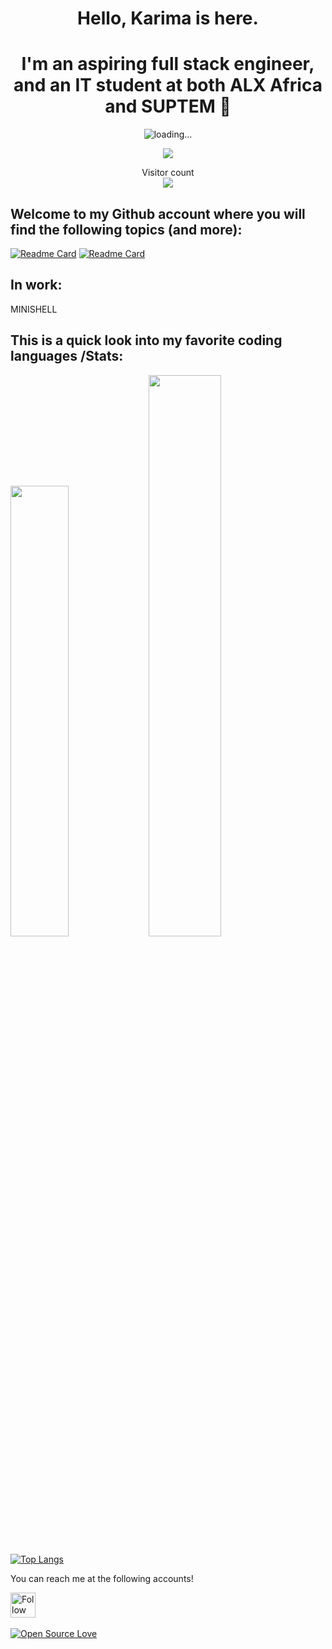 <h1 align="center">Hello, Karima is here.</h1>
<h1 align="center">I'm an aspiring full stack engineer, and an IT student at both ALX Africa and SUPTEM 💙</h1>
<p align="center">
  <img src="https://github.com/karimatouhami/AhlyelAmine/blob/main/great.gif" alt="loading..." />
</p>
<p align="center">
  <a href=#><img src="contributions.svg"></a>
</p>
<p align="center"> 
  Visitor count<br>
  <img src="https://profile-counter.glitch.me/karimatouhami/count.svg" />
</p>

<h2> Welcome to my Github account where you will find the following topics (and more):</h2>
 
[![Readme Card](https://github-readme-stats.vercel.app/api/pin/?username=karimatouhami&repo=get_next_line&theme=gruvbox)](https://github.com/karimatouhami/get_next_line) [![Readme Card](https://github-readme-stats.vercel.app/api/pin/?username=karimatouhami&repo=pipex&theme=gruvbox)](https://github.com/karimatouhami/pipex)
 <h2>In work:</h2>
 
MINISHELL

 <h2>This is a quick look into my favorite coding languages /Stats:</h2>
 <p align="left">
  <img width="43%" src="https://awesome-github-stats.azurewebsites.net/user-stats/karimatouhami?cardType=github&theme=gruvbox" />
  <img width="48%" src="https://github-readme-streak-stats.herokuapp.com/?user=karimatouhami&theme=gruvbox" />
</p>

[![Top Langs](https://github-readme-stats.vercel.app/api/top-langs/?username=karimatouhami&hide=Jupyter%20Notebook&layout=compact&theme=gruvbox)](https://github.com/rahulbordoloi/github-readme-stats)
  <br>
<p>You can reach me at the following accounts!</p>

[<img src="https://raw.githubusercontent.com/Raymo111/Raymo111/master/socials/linkedin.png" height="40em" align="center" alt="Follow Karima Touhami on LinkedIn" title="Follow Karima Touhami on LinkedIn"/>](https://www.linkedin.com/in/karima-touhami-5b14b4268/)
<br>
<br>
[![Open Source Love](https://badges.frapsoft.com/os/v1/open-source.png?v=103)](https://github.com/ellerbrock/open-source-badges/)

